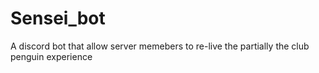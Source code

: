 # Sensei_bot
A discord bot that allow server memebers to re-live the partially the club penguin experience
